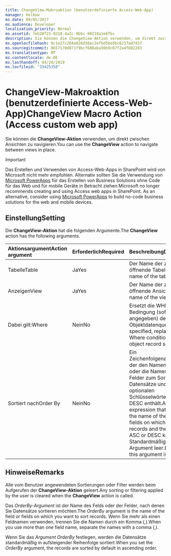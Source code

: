 ```yaml
---
title: ChangeView-Makroaktion (benutzerdefinierte Access-Web-App)
manager: kelbow
ms.date: 09/05/2017
ms.audience: Developer
localization_priority: Normal
ms.assetid: 7eb20f21-0218-4a2c-9bbc-90218a1e87bc
description: Sie können die ChangeView-Aktion verwenden, um direkt zwischen Ansichten zu navigieren.
ms.openlocfilehash: 0c1e27c264a826d38ec2efbd5be9bc6237ad7437
ms.sourcegitcommit: 8657170d071f9bcf680aba50b9c07f2a4fb82283
ms.translationtype: MT
ms.contentlocale: de-DE
ms.lasthandoff: 04/28/2019
ms.locfileid: "33425358"
---
```

# <a name="changeview-macro-action-access-custom-web-app"></a><span data-ttu-id="1b062-103">ChangeView-Makroaktion (benutzerdefinierte Access-Web-App)</span><span class="sxs-lookup"><span data-stu-id="1b062-103">ChangeView Macro Action (Access custom web app)</span></span>

<span data-ttu-id="1b062-104">Sie können die **ChangeView-Aktion** verwenden, um direkt zwischen Ansichten zu navigieren.</span><span class="sxs-lookup"><span data-stu-id="1b062-104">You can use the **ChangeView** action to navigate between views in place.</span></span> 
  
> [!IMPORTANT]
> <span data-ttu-id="1b062-p101">Das Erstellen und Verwenden von Access-Web-Apps in SharePoint wird von Microsoft nicht mehr empfohlen. Alternativ sollten Sie die Verwendung von [Microsoft PowerApps](https://powerapps.microsoft.com/en-us/) für das Erstellen von Business Solutions ohne Code für das Web und für mobile Geräte in Betracht ziehen.</span><span class="sxs-lookup"><span data-stu-id="1b062-p101">Microsoft no longer recommends creating and using Access web apps in SharePoint. As an alternative, consider using [Microsoft PowerApps](https://powerapps.microsoft.com/en-us/) to build no-code business solutions for the web and mobile devices.</span></span> 
  
## <a name="setting"></a><span data-ttu-id="1b062-107">Einstellung</span><span class="sxs-lookup"><span data-stu-id="1b062-107">Setting</span></span>

<span data-ttu-id="1b062-108">Die **ChangeView-Aktion** hat die folgenden Argumente.</span><span class="sxs-lookup"><span data-stu-id="1b062-108">The **ChangeView** action has the following arguments.</span></span> 
  
|<span data-ttu-id="1b062-109">**Aktionsargument**</span><span class="sxs-lookup"><span data-stu-id="1b062-109">**Action argument**</span></span>|<span data-ttu-id="1b062-110">**Erforderlich**</span><span class="sxs-lookup"><span data-stu-id="1b062-110">**Required**</span></span>|<span data-ttu-id="1b062-111">**Beschreibung**</span><span class="sxs-lookup"><span data-stu-id="1b062-111">**Description**</span></span>|
|:-----|:-----|:-----|
|<span data-ttu-id="1b062-112">Tabelle</span><span class="sxs-lookup"><span data-stu-id="1b062-112">Table</span></span>  <br/> |<span data-ttu-id="1b062-113">Ja</span><span class="sxs-lookup"><span data-stu-id="1b062-113">Yes</span></span>  <br/> |<span data-ttu-id="1b062-114">Der Name der zu öffnende Tabelle.</span><span class="sxs-lookup"><span data-stu-id="1b062-114">The name of the table to open.</span></span>  <br/> |
|<span data-ttu-id="1b062-115">Anzeigen</span><span class="sxs-lookup"><span data-stu-id="1b062-115">View</span></span>  <br/> |<span data-ttu-id="1b062-116">Ja</span><span class="sxs-lookup"><span data-stu-id="1b062-116">Yes</span></span>  <br/> |<span data-ttu-id="1b062-117">Der Name der zu öffnende Ansicht.</span><span class="sxs-lookup"><span data-stu-id="1b062-117">The name of the view to open.</span></span>  <br/> |
|<span data-ttu-id="1b062-118">Dabei gilt:</span><span class="sxs-lookup"><span data-stu-id="1b062-118">Where</span></span>  <br/> |<span data-ttu-id="1b062-119">Nein</span><span class="sxs-lookup"><span data-stu-id="1b062-119">No</span></span>  <br/> |<span data-ttu-id="1b062-120">Ersetzt die WHERE-Bedingung (sofern angegeben) der Objektdatenquelle.</span><span class="sxs-lookup"><span data-stu-id="1b062-120">If specified, replaces the Where condition of the object record source.</span></span>  <br/> |
|<span data-ttu-id="1b062-121">Sortiert nach</span><span class="sxs-lookup"><span data-stu-id="1b062-121">Order By</span></span>  <br/> |<span data-ttu-id="1b062-122">Nein</span><span class="sxs-lookup"><span data-stu-id="1b062-122">No</span></span>  <br/> |<span data-ttu-id="1b062-123">Ein Zeichenfolgenausdruck, der den Namen des Felds oder die Namen der Felder zum Sortieren der Datensätze und die optionalen Schlüsselwörter ASC oder DESC enthält.</span><span class="sxs-lookup"><span data-stu-id="1b062-123">A string expression that includes the name of the field or fields on which to sort records and the optional ASC or DESC keywords.</span></span> <span data-ttu-id="1b062-124">Standardmäßig ist dieses Argument leer.</span><span class="sxs-lookup"><span data-stu-id="1b062-124">By default, this argument is blank.</span></span>  <br/> |
   
## <a name="remarks"></a><span data-ttu-id="1b062-125">Hinweise</span><span class="sxs-lookup"><span data-stu-id="1b062-125">Remarks</span></span>

<span data-ttu-id="1b062-126">Alle vom Benutzer angewendeten Sortierungen oder Filter werden beim Aufgerufen der **ChangeView-Aktion** geleert.</span><span class="sxs-lookup"><span data-stu-id="1b062-126">Any sorting or filtering applied by the user is cleared when the **ChangeView** action is called.</span></span> 
  
<span data-ttu-id="1b062-127">Das  *OrderBy-Argument*  ist der Name des Felds oder der Felder, nach denen Sie Datensätze sortieren möchten.</span><span class="sxs-lookup"><span data-stu-id="1b062-127">The  *OrderBy*  argument is the name of the field or fields on which you want to sort records.</span></span> <span data-ttu-id="1b062-128">Wenn Sie mehr als einen Feldnamen verwenden, trennen Sie die Namen durch ein Komma (,).</span><span class="sxs-lookup"><span data-stu-id="1b062-128">When you use more than one field name, separate the names with a comma (,).</span></span> 
  
<span data-ttu-id="1b062-129">Wenn Sie das  *Argument OrderBy*  festlegen, werden die Datensätze standardmäßig in aufsteigender Reihenfolge sortiert.</span><span class="sxs-lookup"><span data-stu-id="1b062-129">When you set the  *OrderBy*  argument, the records are sorted by default in ascending order.</span></span> 
  

